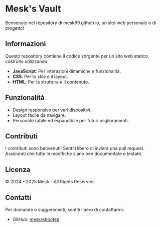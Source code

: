 # Mesk's Vault

Benvenuto nel repository di mesk69.github.io, un sito web personale o di progetto!

## Informazioni

Questo repository contiene il codice sorgente per un sito web statico costruito utilizzando:
- **JavaScript**: Per interazioni dinamiche e funzionalità.
- **CSS**: Per lo stile e il layout.
- **HTML**: Per la struttura e il contenuto.

## Funzionalità

- Design responsivo per vari dispositivi.
- Layout facile da navigare.
- Personalizzabile ed espandibile per futuri miglioramenti.

## Contributi

I contributi sono benvenuti! Sentiti libero di inviare una pull request. Assicurati che tutte le modifiche siano ben documentate e testate.

## Licenza

© 2024 - 2025 Mesk - All Rights Reserved.

## Contatti

Per domande o suggerimenti, sentiti libero di contattarmi:
- GitHub: [meskrebooted](https://github.com/meskrebooted)
